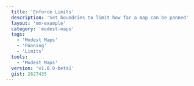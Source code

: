 ```yaml
---
  title: 'Enforce Limits'
  description: 'Set boundries to limit how far a map can be panned'
  layout: 'mm-example'
  category: 'modest-maps'
  tags:
    - 'Modest Maps'
    - 'Panning'
    - 'Limits'
  tools:
    - 'Modest Maps'
  version: 'v1.0.0-beta1'
  gist: 2627435
---
```

